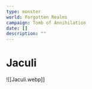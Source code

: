 ```yaml
---
type: monster
world: Forgotten Realms
campaign: Tomb of Annihilation
date: []
description: ""
---
```


# Jaculi
![[Jaculi.webp]]